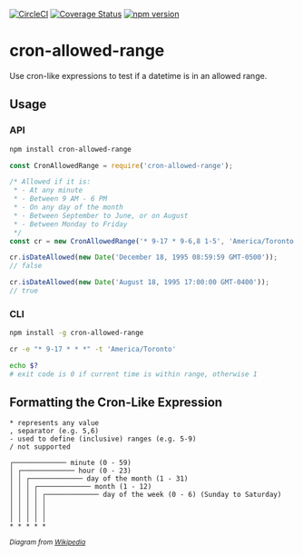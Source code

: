 [![CircleCI](https://circleci.com/gh/neverendingqs/cron-allowed-range.svg?style=svg)](https://circleci.com/gh/neverendingqs/cron-allowed-range)
[![Coverage
Status](https://coveralls.io/repos/github/neverendingqs/cron-allowed-range/badge.svg?branch=master)](https://coveralls.io/github/neverendingqs/cron-allowed-range?branch=master)
[![npm
version](https://badge.fury.io/js/cron-allowed-range.svg)](https://badge.fury.io/js/cron-allowed-range)

# cron-allowed-range
Use cron-like expressions to test if a datetime is in an allowed range.

## Usage

### API

```sh
npm install cron-allowed-range
```

```js
const CronAllowedRange = require('cron-allowed-range');

/* Allowed if it is:
 * - At any minute
 * - Between 9 AM - 6 PM
 * - On any day of the month
 * - Between September to June, or on August
 * - Between Monday to Friday
 */
const cr = new CronAllowedRange('* 9-17 * 9-6,8 1-5', 'America/Toronto');

cr.isDateAllowed(new Date('December 18, 1995 08:59:59 GMT-0500'));
// false

cr.isDateAllowed(new Date('August 18, 1995 17:00:00 GMT-0400'));
// true
```

### CLI

```sh
npm install -g cron-allowed-range

cr -e "* 9-17 * * *" -t 'America/Toronto'

echo $?
# exit code is 0 if current time is within range, otherwise 1
```

## Formatting the Cron-Like Expression

```
* represents any value
, separator (e.g. 5,6)
- used to define (inclusive) ranges (e.g. 5-9)
/ not supported
```

```
┌───────────── minute (0 - 59)
│ ┌───────────── hour (0 - 23)
│ │ ┌───────────── day of the month (1 - 31)
│ │ │ ┌───────────── month (1 - 12)
│ │ │ │ ┌───────────── day of the week (0 - 6) (Sunday to Saturday)
│ │ │ │ │
│ │ │ │ │
│ │ │ │ │
* * * * *
```
<small>_Diagram from
[Wikipedia](https://en.wikipedia.org/wiki/Cron#Overview)_</small>
